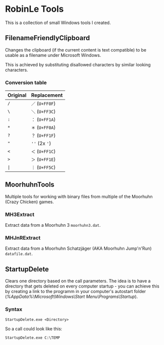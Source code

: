 ﻿# RobinLe Tools
This is a collection of small Windows tools I created.



## FilenameFriendlyClipboard
Changes the clipboard (if the current content is text compatible) to be usable as a filename under Microsoft Windows.

This is achieved by substituting disallowed characters by similar looking characters.

### Conversion table
| Original            | Replacement              |
|---------------------|--------------------------|
| ```/```             |  ```／``` (```U+FF0F```) |
| ```\```             |  ```＼``` (```U+FF3C```) |
| ```:```             |  ```：``` (```U+FF1A```) |
| ```*```             |  ```＊``` (```U+FF0A```) |
| ```?```             |  ```？``` (```U+FF1F```) |
| ```"```             |  ```''``` (2x ```'```)   |
| ```<```             |  ```＜``` (```U+FF1C```) |
| ```>```             |  ```＞``` (```U+FF1E```) |
| <code>&#124;</code> |  ```｜``` (```U+FF5C```) |


## MoorhuhnTools
Multiple tools for working with binary files from multiple of the Moorhuhn (Crazy Chicken) games.

### MH3Extract
Extract data from a Moorhuhn 3 ```moorhuhn3.dat```.

### MHJnRExtract
Extract data from a Moorhuhn Schatzjäger (AKA Moorhuhn Jump'n'Run) ```datafile.dat```.


## StartupDelete
Clears one directory based on the call parameters.
The idea is to have a directory that gets deleted on every computer startup - you can achieve this by creating a link to the programm in your computer's autostart folder (*%AppData%\Microsoft\Windows\Start Menu\Programs\Startup*).

### Syntax
```
StartupDelete.exe <Directory>
```
So a call could look like this:
```
StartupDelete.exe C:\TEMP
```
